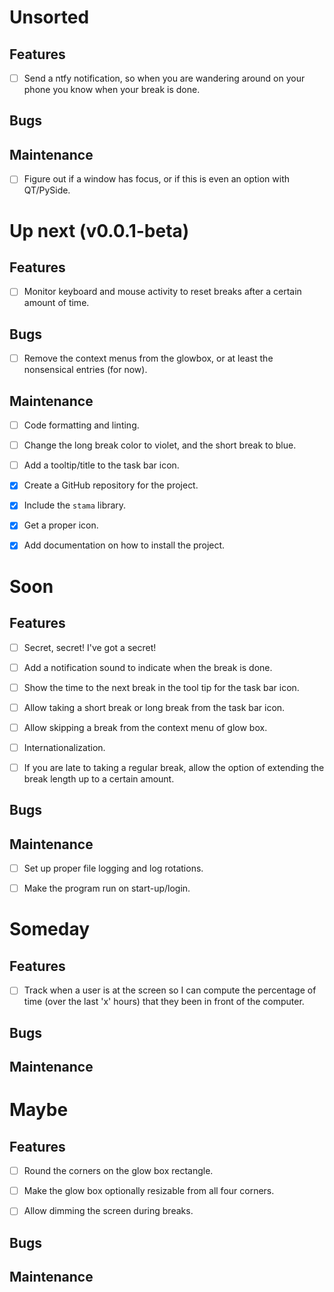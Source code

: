 Unsorted
========================================================================

Features
------------------------------------------------------------------------

- [ ] Send a ntfy notification, so when you are wandering around on your
  phone you know when your break is done.


Bugs
------------------------------------------------------------------------



Maintenance
------------------------------------------------------------------------

- [ ] Figure out if a window has focus, or if this is even an option
  with QT/PySide.


Up next  (v0.0.1-beta)
========================================================================

Features
------------------------------------------------------------------------

- [ ] Monitor keyboard and mouse activity to reset breaks after a
  certain amount of time.


Bugs
------------------------------------------------------------------------

- [ ] Remove the context menus from the glowbox, or at least the
  nonsensical entries (for now).


Maintenance
------------------------------------------------------------------------

- [ ] Code formatting and linting.
- [ ] Change the long break color to violet, and the short break to
  blue.
- [ ] Add a tooltip/title to the task bar icon.
- [x] Create a GitHub repository for the project.
- [x] Include the `stama` library.
- [x] Get a proper icon.
- [x] Add documentation on how to install the project.


Soon
========================================================================

Features
------------------------------------------------------------------------

- [ ] Secret, secret!  I've got a secret!
- [ ] Add a notification sound to indicate when the break is done.
- [ ] Show the time to the next break in the tool tip for the task bar
  icon.
- [ ] Allow taking a short break or long break from the task bar icon.
- [ ] Allow skipping a break from the context menu of glow box.
- [ ] Internationalization.
- [ ] If you are late to taking a regular break, allow the option of
  extending the break length up to a certain amount.


Bugs
------------------------------------------------------------------------



Maintenance
------------------------------------------------------------------------

- [ ] Set up proper file logging and log rotations.
- [ ] Make the program run on start-up/login.


Someday
========================================================================

Features
------------------------------------------------------------------------

- [ ] Track when a user is at the screen so I can compute the percentage
  of time (over the last 'x' hours) that they been in front of the
  computer.


Bugs
------------------------------------------------------------------------



Maintenance
------------------------------------------------------------------------



Maybe
========================================================================

Features
------------------------------------------------------------------------

- [ ] Round the corners on the glow box rectangle.
- [ ] Make the glow box optionally resizable from all four corners.
- [ ] Allow dimming the screen during breaks.


Bugs
------------------------------------------------------------------------



Maintenance
------------------------------------------------------------------------




